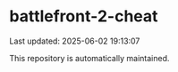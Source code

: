 # battlefront-2-cheat

Last updated: 2025-06-02 19:13:07

This repository is automatically maintained.
